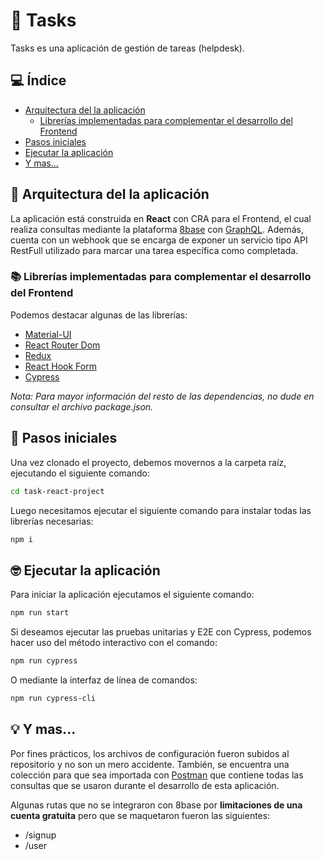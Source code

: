 # 📘 Tasks

Tasks es una aplicación de gestión de tareas (helpdesk).

## 💻 Índice

* [Arquitectura del la aplicación](#archApp)
    * [Librerías implementadas para complementar el desarrollo del Frontend](#libraries)
* [Pasos iniciales](#initApp)
* [Ejecutar la aplicación](#execApp)
* [Y mas...](#more)

## <a name="archApp"></a> 🚀 Arquitectura del la aplicación

La aplicación está construida en **React** con CRA para el Frontend, el cual realiza consultas mediante la plataforma [8base](https://www.8base.com/) con [GraphQL](https://graphql.org/). Además, cuenta con un webhook que se encarga de exponer un servicio tipo API RestFull utilizado para marcar una tarea específica como completada. 

### <a name="libraries"> 📚 Librerías implementadas para complementar el desarrollo del Frontend
Podemos destacar algunas de las librerías:
* [Material-UI](https://material-ui.com/es/)
* [React Router Dom](https://reacttraining.com/react-router/)
* [Redux](https://es.redux.js.org/)
* [React Hook Form](https://react-hook-form.com/)
* [Cypress](https://www.cypress.io/)

*Nota: Para mayor información del resto de las dependencias, no dude en consultar el archivo package.json.*

## <a name="initApp"></a> 🐾 Pasos iniciales
Una vez clonado el proyecto, debemos movernos a la carpeta raíz, ejecutando el siguiente comando:

```sh
cd task-react-project
```

Luego necesitamos ejecutar el siguiente comando para instalar todas las librerías necesarias:

```sh
npm i
```

## <a name="execApp"></a> 🤓 Ejecutar la aplicación
Para iniciar la aplicación ejecutamos el siguiente comando:

```sh
npm run start
```

Si deseamos ejecutar las pruebas unitarias y E2E con Cypress, podemos hacer uso del método interactivo con el comando:

```sh
npm run cypress
```

O mediante la interfaz de línea de comandos:

```sh
npm run cypress-cli
```

## <a name="more"></a> 💡 Y mas...
Por fines prácticos, los archivos de configuración fueron subidos al repositorio y no son un mero accidente. También, se encuentra una colección para que sea importada con [Postman](https://www.postman.com/) que contiene todas las consultas que se usaron durante el desarrollo de esta aplicación.

Algunas rutas que no se integraron con 8base por **limitaciones de una cuenta gratuita** pero que se maquetaron fueron las siguientes:
* /signup
* /user